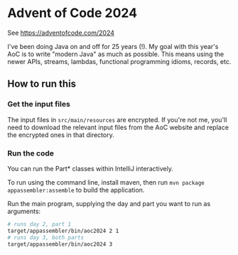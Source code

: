 
# Advent of Code 2024

See https://adventofcode.com/2024

I've been doing Java on and off for 25 years (!). My goal with this year's AoC is to write "modern Java"
as much as possible. This means using the newer APIs, streams, lambdas, functional programming idioms,
records, etc.

## How to run this

### Get the input files

The input files in `src/main/resources` are encrypted. If you're not me, you'll need
to download the relevant input files from the AoC website and replace the encrypted ones
in that directory.

### Run the code

You can run the Part* classes within IntelliJ interactively.

To run using the command line, install maven, then run `mvn package appassembler:assemble`
to build the application.

Run the main program, supplying the day and part you want to run as arguments:  

```sh
# runs day 2, part 1 
target/appassembler/bin/aoc2024 2 1
# runs day 3, both parts
target/appassembler/bin/aoc2024 3
```
